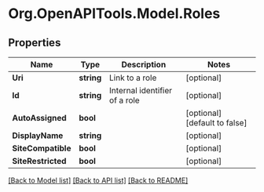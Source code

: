 
# Org.OpenAPITools.Model.Roles

## Properties

Name | Type | Description | Notes
------------ | ------------- | ------------- | -------------
**Uri** | **string** | Link to a role | [optional] 
**Id** | **string** | Internal identifier of a role | [optional] 
**AutoAssigned** | **bool** |  | [optional] [default to false]
**DisplayName** | **string** |  | [optional] 
**SiteCompatible** | **bool** |  | [optional] 
**SiteRestricted** | **bool** |  | [optional] 

[[Back to Model list]](../README.md#documentation-for-models)
[[Back to API list]](../README.md#documentation-for-api-endpoints)
[[Back to README]](../README.md)

